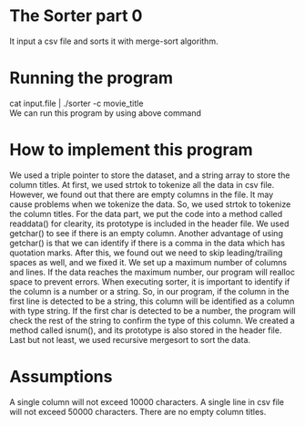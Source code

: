 # The Sorter part 0
It input a 
csv file and sorts it with merge-sort algorithm.	

# Running the program
cat input.file | ./sorter -c  movie_title   
We can run this program by using above command

# How to implement this program
We used a triple pointer to store the dataset, and a string array to store the column titles. At first, we used strtok to tokenize all the data in csv file. However, we found out that there are empty columns in the file. It may cause problems when we tokenize the data. So, we used strtok to tokenize the column titles. For the data part, we put the code into a method called readdata() for clearity, its prototype is included in the header file. We used getchar() to see if there is an empty column. Another advantage of using getchar() is that we can identify if there is a comma in the data which has quotation marks. After this, we found out we need to skip leading/trailing spaces as well, and we fixed it. We set up a maximum number of columns and lines. If the data reaches the maximum number, our program will realloc space to prevent errors. When executing sorter, it is important to identify if the column is a number or a string. So, in our program, if the column in the first line is detected to be a string, this column will be identified as a column with type string. If the first char is detected to be a number, the program will check the rest of the string to confirm the type of this column. We created a method called isnum(), and its prototype is also stored in the header file. Last but not least, we used recursive mergesort to sort the data.

# Assumptions
A single column will not exceed 10000 characters.
A single line in csv file will not exceed 50000 characters. There are no empty column titles.